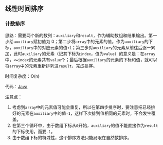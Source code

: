 ## 线性时间排序  

### 计数排序  

思路：需要两个新的数列：`auxiliary`和`result`，作为辅助数组和结果输出。第一步给`auxiliary`赋初值为 0；第二步将`array`中的元素的值，作为`auxiliary`的下标，`auxiliary`中的对应元素的值`+1`；第三步对`auxiliary`的元素从前往后逐一累加，此时`auxiliary`的元素（记其下标为`index`，值为`value`）的意义是：在`array`中，`<=index`的元素共有`value`个；最后根据`auxiliary`的元素的下标和值，就可以将`array`中的元素重新排列进`result`，完成排序。  

时间复杂度：O(n)  

代码：[Java](./CountingSort.java)  

注意点：  

1. 考虑到`array`中的元素值可能会重复，所以在第四步排序时，要注意把已经排好的元素在`auxiliary`中的值`-1`，这样下次排到值相同的元素时，不会发生覆盖。  
2. 在第三个循环中，由于数组下标从`0`开始，`auxiliary`的值不能直接作为`result`的下标使用，而要`-1`。  
3. 由于数组下标的特殊性，这个排序方法只能局限在自然数排序。  